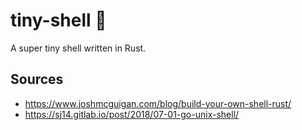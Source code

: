 # tiny-shell 🤏

A super tiny shell written in Rust.

## Sources

* https://www.joshmcguigan.com/blog/build-your-own-shell-rust/
* https://sj14.gitlab.io/post/2018/07-01-go-unix-shell/
